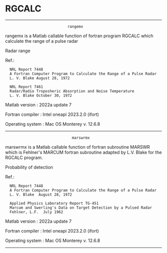 # RGCALC
----------------------------------------------------------------------------
                                rangemx 
                                
rangemx is a Matlab callable function of fortran program RGCALC which calculate the range of a pulse radar 

Radar range

Ref.:

      NRL Report 7448
      A Fortran Computer Program to Calculate the Range of a Pulse Radar
      L. V. Blake August 28, 1972

      NRL Report 7461
      Radar/Radio Troposheric Absorption and Noise Temperature
      L. V. Blake October 30, 1972
      

  Matlab version : 2022a update 7

  Fortran compiler : Intel oneapi 2023.2.0 (ifort)  

  Operating system : Mac OS Monterey v. 12.6.8



-------------------------------------------------------------------------
                                  marswrmx 

marswrmx is a Matlab callable function of fortran subroutine MARSWR which is Fehlner's MARCUM fortran subroutine 
adapted by L.V. Blake for the RGCALC program. 

Probability of detection 
  
Ref.: 

      NRL Report 7448
      A Fortran Computer Program to Calculate the Range of a Pulse Radar
      L. V. Blake  August 28, 1972
      
      Applied Physics Laboratory Report TG-451
      Marcum and Swerling's Data on Target Detection by a Pulsed Radar
      Fehlner, L.F.  July 1962

  Matlab version : 2022a update 7

  Fortran compiler : Intel oneapi 2023.2.0 (ifort) 

  Operating system : Mac OS Monterey v. 12.6.8

---------------------------------------------------------------------------
